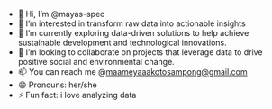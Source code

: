 - 👋 Hi, I’m @mayas-spec
- 👀 I’m interested in transform raw data into actionable insights
- 🌱 I’m currently exploring data-driven solutions to help achieve sustainable development and technological innovations.
- 💞️ I’m looking to collaborate on projects that leverage data to drive positive social and environmental change.
- 📫 You can reach me @maameyaaakotosampong@gmail.com
- 😄 Pronouns: her/she
- ⚡ Fun fact: i love analyzing data

<!---
mayas-spec/mayas-spec is a ✨ special ✨ repository because its `README.md` (this file) appears on your GitHub profile.
You can click the Preview link to take a look at your changes.
--->
